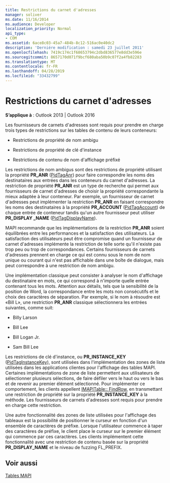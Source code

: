 ```yaml
---
title: Restrictions du carnet d'adresses
manager: soliver
ms.date: 11/16/2014
ms.audience: Developer
localization_priority: Normal
api_type:
- COM
ms.assetid: 6ace8c03-45a7-484b-8c12-516ac0e40dc2
description: 'Derniére modification : samedi 23 juillet 2011'
ms.openlocfilehash: 7419c174c1f68653794c2dbd836577e8dd3e596e
ms.sourcegitcommit: 8657170d071f9bcf680aba50b9c07f2a4fb82283
ms.translationtype: MT
ms.contentlocale: fr-FR
ms.lasthandoff: 04/28/2019
ms.locfileid: "33432799"
---
```

# <a name="address-book-restrictions"></a>Restrictions du carnet d'adresses

  
  
**S’applique à** : Outlook 2013 | Outlook 2016 
  
Les fournisseurs de carnets d'adresses sont requis pour prendre en charge trois types de restrictions sur les tables de contenu de leurs conteneurs:
  
- Restrictions de propriété de nom ambigu
    
- Restrictions de propriété de clé d'instance
    
- Restrictions de contenu de nom d'affichage préfixé
    
Les restrictions de nom ambigus sont des restrictions de propriété utilisant la propriété **PR_ANR** ([PidTagAnr](pidtaganr-canonical-property.md)) pour faire correspondre les noms des destinataires aux entrées dans les conteneurs du carnet d'adresses. La restriction de propriété **PR_ANR** est un type de recherche qui permet aux fournisseurs de carnet d'adresses de choisir la propriété correspondante la mieux adaptée à leur conteneur. Par exemple, un fournisseur de carnet d'adresses peut implémenter la restriction **PR_ANR** en faisant correspondre les noms des destinataires à la propriété **PR_ACCOUNT** ([PidTagAccount](pidtagaccount-canonical-property.md)) de chaque entrée de conteneur tandis qu'un autre fournisseur peut utiliser **PR_DISPLAY _NAME** ([PidTagDisplayName](pidtagdisplayname-canonical-property.md)).
  
MAPI recommande que les implémentations de la restriction **PR_ANR** soient équilibrées entre les performances et la satisfaction des utilisateurs. La satisfaction des utilisateurs peut être compromise quand un fournisseur de carnet d'adresses implémente la restriction de telle sorte qu'il n'existe pas trop peu ou trop de correspondances. Certains fournisseurs de carnets d'adresses prennent en charge ce qui est connu sous le nom de nom unique ou courant qui n'est pas affichable dans une boîte de dialogue, mais peut correspondre à une restriction de nom ambigu. 
  
Une implémentation classique peut consister à analyser le nom d'affichage du destinataire en mots, ce qui correspond à n'importe quelle entrée contenant tous les mots. Attention aux détails, tels que la sensibilité de la position de Word, la correspondance entre les mots non consécutifs et le choix des caractères de séparation. Par exemple, si le nom à résoudre est «Bill L», une restriction **PR_ANR** classique sélectionnera les entrées suivantes, comme suit: 
  
- Billy Larson
    
- Bill Lee
    
- Bill Logan Jr. 
    
- Sam Bill Lee
    
Les restrictions de clé d'instance, ou **PR_INSTANCE_KEY** ([PidTagInstanceKey](pidtaginstancekey-canonical-property.md)), sont utilisées dans l'implémentation des zones de liste utilisées dans les applications clientes pour l'affichage des tables MAPI. Certaines implémentations de zone de liste permettent aux utilisateurs de sélectionner plusieurs sélections, de faire défiler vers le haut ou vers le bas et de revenir au premier élément sélectionné. Pour implémenter ce comportement, les clients appellent [IMAPITable:: FindRow](imapitable-findrow.md), en transmettant une restriction de propriété sur la propriété **PR_INSTANCE_KEY** à la méthode. Les fournisseurs de carnets d'adresses sont requis pour prendre en charge cette restriction. 
  
Une autre fonctionnalité des zones de liste utilisées pour l'affichage des tableaux est la possibilité de positionner le curseur en fonction d'un ensemble de caractères de préfixe. Lorsque l'utilisateur commence à taper des caractères de préfixe, le client place le curseur sur le premier élément qui commence par ces caractères. Les clients implémentent cette fonctionnalité avec une restriction de contenu basée sur la propriété **PR_DISPLAY_NAME** et le niveau de fuzzing FL_PREFIX. 
  
## <a name="see-also"></a>Voir aussi



[Tables MAPI](mapi-tables.md)

